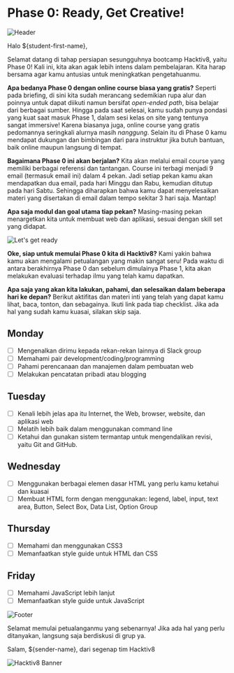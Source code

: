 # Phase 0: Ready, Get Creative!

![Header](images/header.png)

Halo ${student-first-name},

Selamat datang di tahap persiapan sesungguhnya bootcamp Hacktiv8, yaitu Phase 0! Kali ini, kita akan agak lebih intens dalam pembelajaran. Kita harap bersama agar kamu antusias untuk meningkatkan pengetahuanmu.

**Apa bedanya Phase 0 dengan online course biasa yang gratis?** Seperti pada briefing, di sini kita sudah merancang sedemikian rupa alur dan poinnya untuk dapat diikuti namun bersifat _open-ended path_, bisa belajar dari berbagai sumber. Hingga pada saat selesai, kamu sudah punya pondasi yang kuat saat masuk Phase 1, dalam sesi kelas on site yang tentunya sangat immersive! Karena biasanya juga, online course yang gratis pedomannya seringkali alurnya masih  _nanggung_. Selain itu di Phase 0 kamu mendapat dukungan dan bimbingan dari para instruktur jika butuh bantuan, baik online maupun langsung di tempat.

**Bagaimana Phase 0 ini akan berjalan?** Kita akan melalui email course yang memiliki berbagai referensi dan tantangan. Course ini terbagi menjadi 9 email (termasuk email ini) dalam 4 pekan. Jadi setiap pekan kamu akan mendapatkan dua email, pada hari Minggu dan Rabu, kemudian ditutup pada hari Sabtu. Sehingga diharapkan bahwa kamu dapat menyelesaikan materi yang disertakan di email dalam tempo sekitar 3 hari saja. Mantap!

**Apa saja modul dan goal utama tiap pekan?** Masing-masing pekan menargetkan kita untuk membuat web dan aplikasi, sesuai dengan skill set yang didapat.

![Let's get ready](images/W1A-ready.png)

**Oke, siap untuk memulai Phase 0 kita di Hacktiv8?** Kami yakin bahwa kamu akan mengalami petualangan yang makin sangat seru! Pada waktu di antara berakhirnya Phase 0 dan sebelum dimulainya Phase 1, kita akan melakukan evaluasi terhadap ilmu yang telah kamu dapatkan.

**Apa saja yang akan kita lakukan, pahami, dan selesaikan dalam beberapa hari ke depan?** Berikut aktifitas dan materi inti yang telah yang dapat kamu lihat, baca, tonton, dan sebagainya. Ikuti link pada tiap checklist. Jika ada hal yang sudah kamu kuasai, silakan skip saja.

## Monday

- [ ] Mengenalkan dirimu kepada rekan-rekan lainnya di Slack group
- [ ] Memahami pair development/coding/programming
- [ ] Pahami perencanaan dan manajemen dalam pembuatan web
- [ ] Melakukan pencatatan pribadi atau blogging

## Tuesday

- [ ] Kenali lebih jelas apa itu Internet, the Web, browser, website, dan aplikasi web
- [ ] Melatih lebih baik dalam menggunakan command line
- [ ] Ketahui dan gunakan sistem termantap untuk mengendalikan revisi, yaitu Git and GitHub.

## Wednesday

- [ ] Menggunakan berbagai elemen dasar HTML yang perlu kamu ketahui dan kuasai
- [ ] Membuat HTML form dengan menggunakan: legend, label, input, text area, Button, Select Box, Data List, Option Group

## Thursday

- [ ] Memahami dan menggunakan CSS3
- [ ] Memanfaatkan style guide untuk HTML dan CSS

## Friday

- [ ] Memahami JavaScript lebih lanjut
- [ ] Memanfaatkan style guide untuk JavaScript

![Footer](images/footer.png)

Selamat memulai petualanganmu yang sebenarnya!
Jika ada hal yang perlu ditanyakan, langsung saja berdiskusi di grup ya.

Salam,
${sender-name}, dari segenap tim Hacktiv8

![Hacktiv8 Banner](images/hacktiv8-banner.png)
